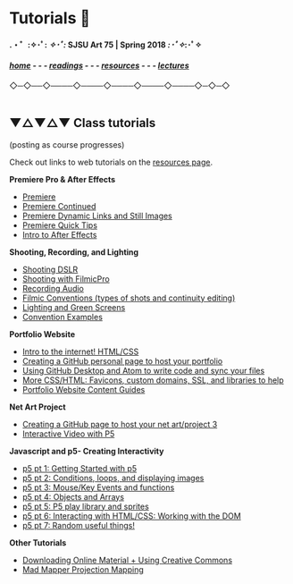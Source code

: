 
# Tutorials 📝

#### .・゜:✧･ﾟ: *✧･ﾟ:* SJSU Art 75 | Spring 2018 *:･ﾟ✧*:･ﾟ✧

#### ***[home](..) - - - [readings](../readings) - - - [resources](/resources) - - - [lectures](/..lectures)***
 ◇─◇──◇────◇────◇────◇────◇────◇─◇─◇
 <br> <br>

## ▼△▼△▼ Class tutorials

(posting as course progresses)

Check out links to web tutorials on the [resources page](../resources).


**Premiere Pro & After Effects**
* [Premiere](tuts/01_Premiere)
* [Premiere Continued](tuts/01b_PremiereContinued)
* [Premiere Dynamic Links and Still Images](tuts/01c_PremiereDynamicLinks)
* [Premiere Quick Tips](tuts/01d_PremiereQuickTips)
* [Intro to After Effects](tuts/01e_afterEffects)

**Shooting, Recording, and Lighting**
* [Shooting DSLR](tuts/02a_shootingDSLR)
* [Shooting with FilmicPro](tuts/02b_shootingFilmicPro)
* [Recording Audio](tuts/02c_recordingAudio)
* [Filmic Conventions (types of shots and continuity editing)](tuts/02d_filmicConventions)
* [Lighting and Green Screens](tuts/02f_lightingAndGreenScreen)
* [Convention Examples](tuts/02e_ConventionExamples)

**Portfolio Website**
* [Intro to the internet! HTML/CSS](tuts/03a_introToInternet)
* [Creating a GitHub personal page to host your portfolio](tuts/03a_gitHubPageSetup)
* [Using GitHub Desktop and Atom to write code and sync your files](tuts/03b_gitHubDesktop-atom)
* [More CSS/HTML: Favicons, custom domains, SSL, and libraries to help](tuts/03d_moreHTMLCSS)
* [Portfolio Website Content Guides](tuts/03e_WebPortfolio_Content)


**Net Art Project**
* [Creating a GitHub page to host your net art/project 3](tuts/04a_netArt_repositorySetup)
* [Interactive Video with P5](tuts/04b_interactiveVideoWithP5)

**Javascript and p5- Creating Interactivity**
* [p5 pt 1: Getting Started with p5](tuts/05a_p5_1_gettingStarted)
* [p5 pt 2: Conditions, loops, and displaying images](tuts/05b_p5_2_conditionals-loops-images)
* [p5 pt 3: Mouse/Key Events and functions](tuts/05c_p5_3_eventsAndFunctions)
* [p5 pt 4: Objects and Arrays](tuts/05d_p5_4_objectsAndArrays)
* [p5 pt 5: P5 play library and sprites](tuts/05e_p5_5_p5Play-sprites)
* [p5 pt 6: Interacting with HTML/CSS: Working with the DOM](tuts/05f_p5_6_workingWithDOM)
* [p5 pt 7: Random useful things!](tuts/05g_p5_7_randomUsefulThings)

**Other Tutorials**
* [Downloading Online Material + Using Creative Commons](tuts/Creative_Commons)
* [Mad Mapper Projection Mapping](tuts/MadMapper)
